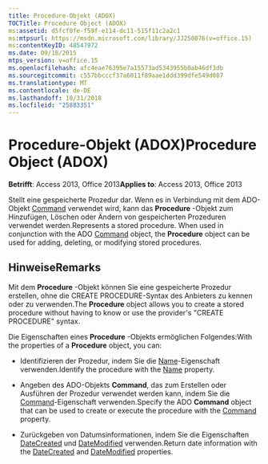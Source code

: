```yaml
---
title: Procedure-Objekt (ADOX)
TOCTitle: Procedure Object (ADOX)
ms:assetid: d5fcf0fe-f59f-e114-dc11-515f11c2a2c1
ms:mtpsurl: https://msdn.microsoft.com/library/JJ250076(v=office.15)
ms:contentKeyID: 48547972
ms.date: 09/18/2015
mtps_version: v=office.15
ms.openlocfilehash: afc4eae76395e7a15573ad5343955b0ab46df3db
ms.sourcegitcommit: c557bbcccf37a6011f89aae1ddd399dfe549d087
ms.translationtype: MT
ms.contentlocale: de-DE
ms.lasthandoff: 10/31/2018
ms.locfileid: "25883351"
---
```

# <a name="procedure-object-adox"></a><span data-ttu-id="240e4-102">Procedure-Objekt (ADOX)</span><span class="sxs-lookup"><span data-stu-id="240e4-102">Procedure Object (ADOX)</span></span>


<span data-ttu-id="240e4-103">**Betrifft**: Access 2013, Office 2013</span><span class="sxs-lookup"><span data-stu-id="240e4-103">**Applies to**: Access 2013, Office 2013</span></span>

<span data-ttu-id="240e4-p101">Stellt eine gespeicherte Prozedur dar. Wenn es in Verbindung mit dem ADO-Objekt [Command](command-object-ado.md) verwendet wird, kann das **Procedure** -Objekt zum Hinzufügen, Löschen oder Ändern von gespeicherten Prozeduren verwendet werden.</span><span class="sxs-lookup"><span data-stu-id="240e4-p101">Represents a stored procedure. When used in conjunction with the ADO [Command](command-object-ado.md) object, the **Procedure** object can be used for adding, deleting, or modifying stored procedures.</span></span>

## <a name="remarks"></a><span data-ttu-id="240e4-106">Hinweise</span><span class="sxs-lookup"><span data-stu-id="240e4-106">Remarks</span></span>

<span data-ttu-id="240e4-107">Mit dem **Procedure** -Objekt können Sie eine gespeicherte Prozedur erstellen, ohne die CREATE PROCEDURE-Syntax des Anbieters zu kennen oder zu verwenden.</span><span class="sxs-lookup"><span data-stu-id="240e4-107">The **Procedure** object allows you to create a stored procedure without having to know or use the provider's "CREATE PROCEDURE" syntax.</span></span>

<span data-ttu-id="240e4-108">Die Eigenschaften eines **Procedure** -Objekts ermöglichen Folgendes:</span><span class="sxs-lookup"><span data-stu-id="240e4-108">With the properties of a **Procedure** object, you can:</span></span>

  - <span data-ttu-id="240e4-109">Identifizieren der Prozedur, indem Sie die [Name](name-property-adox.md)-Eigenschaft verwenden.</span><span class="sxs-lookup"><span data-stu-id="240e4-109">Identify the procedure with the [Name](name-property-adox.md) property.</span></span>

  - <span data-ttu-id="240e4-110">Angeben des ADO-Objekts **Command**, das zum Erstellen oder Ausführen der Prozedur verwendet werden kann, indem Sie die [Command](command-property-adox.md)-Eigenschaft verwenden.</span><span class="sxs-lookup"><span data-stu-id="240e4-110">Specify the ADO **Command** object that can be used to create or execute the procedure with the [Command](command-property-adox.md) property.</span></span>

  - <span data-ttu-id="240e4-111">Zurückgeben von Datumsinformationen, indem Sie die Eigenschaften [DateCreated](datecreated-property-adox.md) und [DateModified](datemodified-property-adox.md) verwenden.</span><span class="sxs-lookup"><span data-stu-id="240e4-111">Return date information with the [DateCreated](datecreated-property-adox.md) and [DateModified](datemodified-property-adox.md) properties.</span></span>

